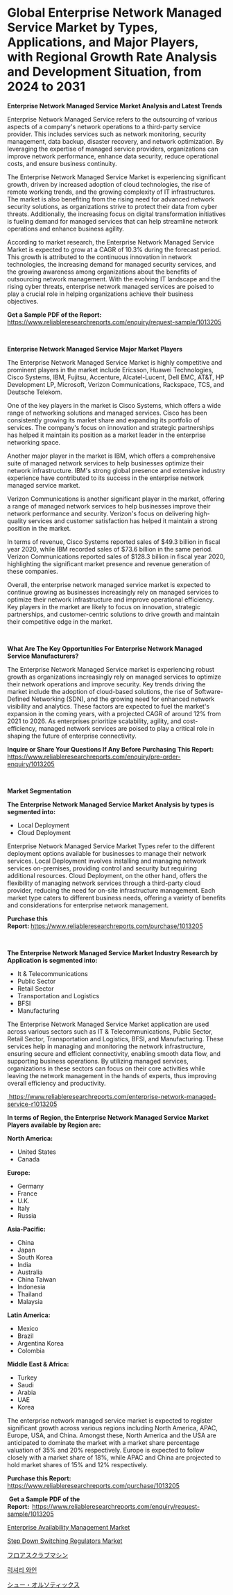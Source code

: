 <p><h1>Global Enterprise Network Managed Service Market by Types, Applications, and Major Players, with Regional Growth Rate Analysis and Development Situation, from 2024 to 2031</h1></p><p><strong>Enterprise Network Managed Service Market Analysis and Latest Trends</strong></p>
<p><p>Enterprise Network Managed Service refers to the outsourcing of various aspects of a company's network operations to a third-party service provider. This includes services such as network monitoring, security management, data backup, disaster recovery, and network optimization. By leveraging the expertise of managed service providers, organizations can improve network performance, enhance data security, reduce operational costs, and ensure business continuity.</p><p>The Enterprise Network Managed Service Market is experiencing significant growth, driven by increased adoption of cloud technologies, the rise of remote working trends, and the growing complexity of IT infrastructures. The market is also benefiting from the rising need for advanced network security solutions, as organizations strive to protect their data from cyber threats. Additionally, the increasing focus on digital transformation initiatives is fueling demand for managed services that can help streamline network operations and enhance business agility.</p><p>According to market research, the Enterprise Network Managed Service Market is expected to grow at a CAGR of 10.3% during the forecast period. This growth is attributed to the continuous innovation in network technologies, the increasing demand for managed security services, and the growing awareness among organizations about the benefits of outsourcing network management. With the evolving IT landscape and the rising cyber threats, enterprise network managed services are poised to play a crucial role in helping organizations achieve their business objectives.</p></p>
<p><strong>Get a Sample PDF of the Report:&nbsp;</strong> <a href="https://www.reliableresearchreports.com/enquiry/request-sample/1013205">https://www.reliableresearchreports.com/enquiry/request-sample/1013205</a></p>
<p>&nbsp;</p>
<p><strong>Enterprise Network Managed Service Major Market Players</strong></p>
<p><p>The Enterprise Network Managed Service Market is highly competitive and prominent players in the market include Ericsson, Huawei Technologies, Cisco Systems, IBM, Fujitsu, Accenture, Alcatel-Lucent, Dell EMC, AT&T, HP Development LP, Microsoft, Verizon Communications, Rackspace, TCS, and Deutsche Telekom.</p><p>One of the key players in the market is Cisco Systems, which offers a wide range of networking solutions and managed services. Cisco has been consistently growing its market share and expanding its portfolio of services. The company's focus on innovation and strategic partnerships has helped it maintain its position as a market leader in the enterprise networking space.</p><p>Another major player in the market is IBM, which offers a comprehensive suite of managed network services to help businesses optimize their network infrastructure. IBM's strong global presence and extensive industry experience have contributed to its success in the enterprise network managed service market.</p><p>Verizon Communications is another significant player in the market, offering a range of managed network services to help businesses improve their network performance and security. Verizon's focus on delivering high-quality services and customer satisfaction has helped it maintain a strong position in the market.</p><p>In terms of revenue, Cisco Systems reported sales of $49.3 billion in fiscal year 2020, while IBM recorded sales of $73.6 billion in the same period. Verizon Communications reported sales of $128.3 billion in fiscal year 2020, highlighting the significant market presence and revenue generation of these companies.</p><p>Overall, the enterprise network managed service market is expected to continue growing as businesses increasingly rely on managed services to optimize their network infrastructure and improve operational efficiency. Key players in the market are likely to focus on innovation, strategic partnerships, and customer-centric solutions to drive growth and maintain their competitive edge in the market.</p></p>
<p>&nbsp;</p>
<p><strong>What Are The Key Opportunities For Enterprise Network Managed Service Manufacturers?</strong></p>
<p><p>The Enterprise Network Managed Service market is experiencing robust growth as organizations increasingly rely on managed services to optimize their network operations and improve security. Key trends driving the market include the adoption of cloud-based solutions, the rise of Software-Defined Networking (SDN), and the growing need for enhanced network visibility and analytics. These factors are expected to fuel the market's expansion in the coming years, with a projected CAGR of around 12% from 2021 to 2026. As enterprises prioritize scalability, agility, and cost-efficiency, managed network services are poised to play a critical role in shaping the future of enterprise connectivity.</p></p>
<p><strong>Inquire or Share Your Questions If Any Before Purchasing This Report:</strong> <a href="https://www.reliableresearchreports.com/enquiry/pre-order-enquiry/1013205">https://www.reliableresearchreports.com/enquiry/pre-order-enquiry/1013205</a></p>
<p>&nbsp;</p>
<p><strong>Market Segmentation</strong></p>
<p><strong>The Enterprise Network Managed Service Market Analysis by types is segmented into:</strong></p>
<p><ul><li>Local Deployment</li><li>Cloud Deployment</li></ul></p>
<p><p>Enterprise Network Managed Service Market Types refer to the different deployment options available for businesses to manage their network services. Local Deployment involves installing and managing network services on-premises, providing control and security but requiring additional resources. Cloud Deployment, on the other hand, offers the flexibility of managing network services through a third-party cloud provider, reducing the need for on-site infrastructure management. Each market type caters to different business needs, offering a variety of benefits and considerations for enterprise network management.</p></p>
<p><strong>Purchase this Report:&nbsp;</strong><a href="https://www.reliableresearchreports.com/purchase/1013205">https://www.reliableresearchreports.com/purchase/1013205</a></p>
<p>&nbsp;</p>
<p><strong>The Enterprise Network Managed Service Market Industry Research by Application is segmented into:</strong></p>
<p><ul><li>It & Telecommunications</li><li>Public Sector</li><li>Retail Sector</li><li>Transportation and Logistics</li><li>BFSI</li><li>Manufacturing</li></ul></p>
<p><p>The Enterprise Network Managed Service Market application are used across various sectors such as IT & Telecommunications, Public Sector, Retail Sector, Transportation and Logistics, BFSI, and Manufacturing. These services help in managing and monitoring the network infrastructure, ensuring secure and efficient connectivity, enabling smooth data flow, and supporting business operations. By utilizing managed services, organizations in these sectors can focus on their core activities while leaving the network management in the hands of experts, thus improving overall efficiency and productivity.</p></p>
<p><a href="https://www.reliableresearchreports.com/enterprise-network-managed-service-r1013205">&nbsp;https://www.reliableresearchreports.com/enterprise-network-managed-service-r1013205</a></p>
<p><strong>In terms of Region, the Enterprise Network Managed Service Market Players available by Region are:</strong></p>
<p>
    <p> <strong> North America: </strong>
        <ul>
            <li>United States</li>
            <li>Canada</li>
        </ul>
        </p> 
    <p> <strong> Europe: </strong>
        <ul>
            <li>Germany</li>
            <li>France</li>
            <li>U.K.</li>
            <li>Italy</li>
            <li>Russia</li>
        </ul>
        </p> 
    <p> <strong> Asia-Pacific: </strong>
        <ul>
            <li>China</li>
            <li>Japan</li>
            <li>South Korea</li>
            <li>India</li>
            <li>Australia</li>
            <li>China Taiwan</li>
            <li>Indonesia</li>
            <li>Thailand</li>
            <li>Malaysia</li>
        </ul>
        </p> 
    <p> <strong> Latin America: </strong>
        <ul>
            <li>Mexico</li>
            <li>Brazil</li>
            <li>Argentina Korea</li>
            <li>Colombia</li>
        </ul>
        </p> 
    <p> <strong> Middle East & Africa: </strong>
        <ul>
            <li>Turkey</li>
            <li>Saudi</li>
            <li>Arabia</li>
            <li>UAE</li>
            <li>Korea</li>
        </ul>
    </p>
    </p>
<p><p>The enterprise network managed service market is expected to register significant growth across various regions including North America, APAC, Europe, USA, and China. Amongst these, North America and the USA are anticipated to dominate the market with a market share percentage valuation of 35% and 20% respectively. Europe is expected to follow closely with a market share of 18%, while APAC and China are projected to hold market shares of 15% and 12% respectively.</p></p>
<p><strong>Purchase this Report: </strong><a href="https://www.reliableresearchreports.com/purchase/1013205">https://www.reliableresearchreports.com/purchase/1013205</a></p>
<p>&nbsp;<strong>Get a Sample PDF of the Report:&nbsp;&nbsp;</strong><a href="https://www.reliableresearchreports.com/enquiry/request-sample/1013205">https://www.reliableresearchreports.com/enquiry/request-sample/1013205</a></p>
<p><strong></strong></p>
<p><p><a href="https://github.com/Airanohannonzb68e5pb53oc1/Market-Research-Report-List-2/blob/main/enterprise-availability-management-market.md">Enterprise Availability Management Market</a></p><p><a href="https://www.linkedin.com/pulse/step-down-switching-regulatorsnbspmarket-focuses-market-share-5pzpf">Step Down Switching Regulators Market</a></p><p><a href="https://medium.com/@clairhane2018/%E5%BA%8A%E6%B4%97%E6%B5%84%E6%A9%9F%E5%B8%82%E5%A0%B4%E8%A6%8F%E6%A8%A1-cagr-%E3%83%88%E3%83%AC%E3%83%B3%E3%83%89-2024%E5%B9%B4-2030%E5%B9%B4-c1905e808059">フロアスクラブマシン</a></p><p><a href="https://github.com/khytkeqagplkzqvh/Market-Research-Report-List-2/blob/main/405358555626.md">럭셔리 와인</a></p><p><a href="https://github.com/bucuel854722/Market-Research-Report-List-2/blob/main/743096457424.md">シュー・オルソティックス</a></p></p>